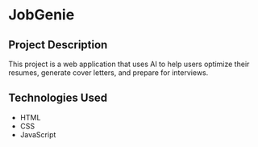 # JobGenie

## Project Description

This project is a web application that uses AI to help users optimize their resumes, generate cover letters, and prepare for interviews.

## Technologies Used

- HTML
- CSS
- JavaScript
